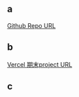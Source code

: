## a
[Github Repo URL](https://github.com/31461057/1101-1N-Sweb-210410170)
## b
[Vercel 期末project URL](https://1101-1-n-sweb-210410170.vercel.app/5_final-project/Final%20Parject.html)
## c
[]()